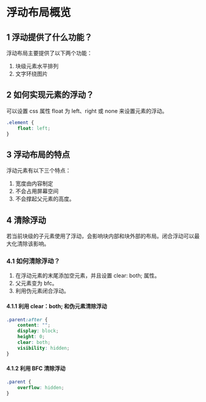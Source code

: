 # 浮动布局概览

## 1  浮动提供了什么功能？
浮动布局主要提供了以下两个功能：
1. 块级元素水平排列
2. 文字环绕图片

## 2  如何实现元素的浮动？
可以设置 css 属性 float 为 left、right 或 none 来设置元素的浮动。
~~~css
.element {
    float: left;
}
~~~

## 3  浮动布局的特点
浮动元素有以下三个特点：
1. 宽度由内容制定
2. 不会占用屏幕空间
3. 不会撑起父元素的高度。

## 4  清除浮动
若当前块级的子元素使用了浮动，会影响块内部和块外部的布局。闭合浮动可以最大化清除该影响。

### 4.1  如何清除浮动？
1. 在浮动元素的末尾添加空元素，并且设置 clear: both; 属性。
2. 父元素变为 bfc。
3. 利用伪元素闭合浮动。

#### 4.1.1  利用 clear：both; 和伪元素清除浮动
~~~css
.parent:after {
    content: "";
    display: block;
    height: 0;
    clear: both;
    visibility: hidden;
}
~~~

#### 4.1.2  利用 BFC 清除浮动 
~~~css 
.parent {
    overflow: hidden;
}
~~~